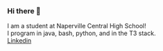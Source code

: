 ### Hi there 👋
I am a student at Naperville Central High School!  
I program in java, bash, python, and in the T3 stack.  
[Linkedin](https://www.linkedin.com/in/evan-scamehorn-b66a4226a/)

